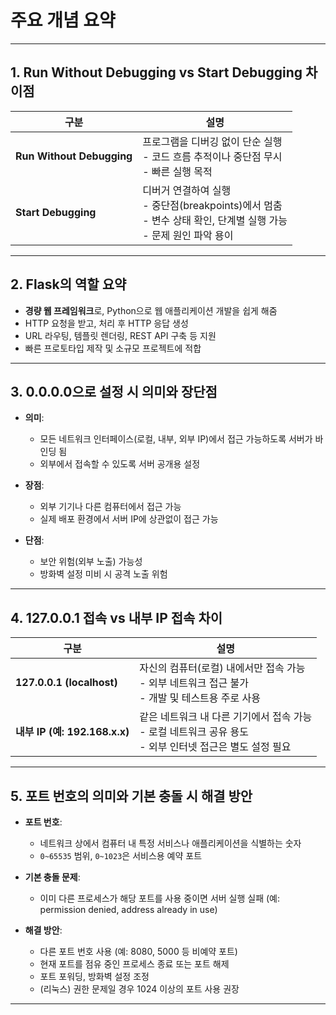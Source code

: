 # 주요 개념 요약

---

## 1. Run Without Debugging vs Start Debugging 차이점

| 구분                 | 설명                                                         |
|----------------------|--------------------------------------------------------------|
| **Run Without Debugging** | 프로그램을 디버깅 없이 단순 실행<br>- 코드 흐름 추적이나 중단점 무시<br>- 빠른 실행 목적 |
| **Start Debugging**       | 디버거 연결하여 실행<br>- 중단점(breakpoints)에서 멈춤<br>- 변수 상태 확인, 단계별 실행 가능<br>- 문제 원인 파악 용이 |

---

## 2. Flask의 역할 요약

- **경량 웹 프레임워크**로, Python으로 웹 애플리케이션 개발을 쉽게 해줌  
- HTTP 요청을 받고, 처리 후 HTTP 응답 생성  
- URL 라우팅, 템플릿 렌더링, REST API 구축 등 지원  
- 빠른 프로토타입 제작 및 소규모 프로젝트에 적합

---

## 3. 0.0.0.0으로 설정 시 의미와 장단점

- **의미**:  
  - 모든 네트워크 인터페이스(로컬, 내부, 외부 IP)에서 접근 가능하도록 서버가 바인딩 됨  
  - 외부에서 접속할 수 있도록 서버 공개용 설정

- **장점**:  
  - 외부 기기나 다른 컴퓨터에서 접근 가능  
  - 실제 배포 환경에서 서버 IP에 상관없이 접근 가능

- **단점**:  
  - 보안 위험(외부 노출) 가능성  
  - 방화벽 설정 미비 시 공격 노출 위험

---

## 4. 127.0.0.1 접속 vs 내부 IP 접속 차이

| 구분         | 설명                                                         |
|--------------|--------------------------------------------------------------|
| **127.0.0.1 (localhost)** | 자신의 컴퓨터(로컬) 내에서만 접속 가능<br>- 외부 네트워크 접근 불가<br>- 개발 및 테스트용 주로 사용 |
| **내부 IP (예: 192.168.x.x)** | 같은 네트워크 내 다른 기기에서 접속 가능<br>- 로컬 네트워크 공유 용도<br>- 외부 인터넷 접근은 별도 설정 필요 |

---

## 5. 포트 번호의 의미와 기본 충돌 시 해결 방안

- **포트 번호**:  
  - 네트워크 상에서 컴퓨터 내 특정 서비스나 애플리케이션을 식별하는 숫자  
  - `0~65535` 범위, `0~1023`은 서비스용 예약 포트  

- **기본 충돌 문제**:  
  - 이미 다른 프로세스가 해당 포트를 사용 중이면 서버 실행 실패 (예: permission denied, address already in use)

- **해결 방안**:  
  - 다른 포트 번호 사용 (예: 8080, 5000 등 비예약 포트)  
  - 현재 포트를 점유 중인 프로세스 종료 또는 포트 해제  
  - 포트 포워딩, 방화벽 설정 조정  
  - (리눅스) 권한 문제일 경우 1024 이상의 포트 사용 권장  

---
